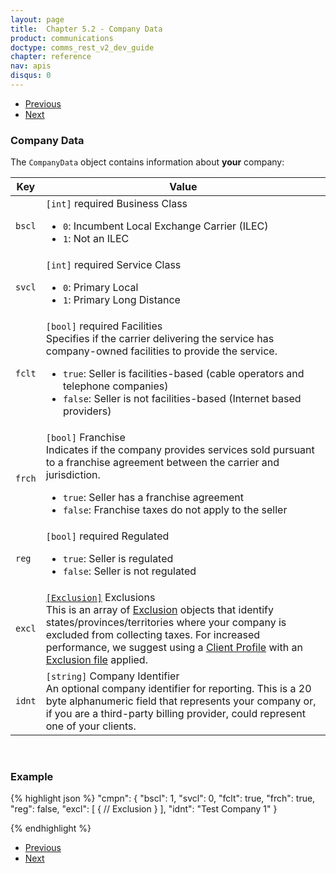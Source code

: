 ```yaml
---
layout: page
title:  Chapter 5.2 - Company Data
product: communications
doctype: comms_rest_v2_dev_guide
chapter: reference
nav: apis
disqus: 0
---
```


<ul class="pager">
  <li class="previous"><a href="/communications/dev-guide_rest_v2/reference/calc-taxes-request/"><i class="glyphicon glyphicon-chevron-left"></i>Previous</a></li>
  <li class="next"><a href="/communications/dev-guide_rest_v2/reference/invoice/">Next<i class="glyphicon glyphicon-chevron-right"></i></a></li>
</ul>

<h3>Company Data</h3>

The <code>CompanyData</code> object contains information about <b>your</b> company:

<div class="mobile-table">
  <table class="styled-table">
    <thead>
      <tr>
        <th>Key</th>
        <th>Value</th>
      </tr>
    </thead>
    <tbody>
      <tr>
        <td><code>bscl</code></td>
        <td><code>[int]</code> <span class="t5">required</span> Business Class
          <ul class="dev-guide-list">
            <li><code>0</code>: Incumbent Local Exchange Carrier (ILEC)</li>
            <li><code>1</code>: Not an ILEC</li>
          </ul>
        </td>
      </tr>
      <tr>
        <td><code>svcl</code></td>
        <td><code>[int]</code> <span class="t5">required</span> Service Class
          <ul class="dev-guide-list">
            <li><code>0</code>: Primary Local</li>
            <li><code>1</code>: Primary Long Distance</li>
          </ul>
        </td>
      </tr>
      <tr>
        <td><code>fclt</code></td>
        <td><code>[bool]</code> <span class="t5">required</span> Facilities
          <br/>
          Specifies if the carrier delivering the service has company-owned facilities to provide the service.
          <ul class="dev-guide-list">
            <li><code>true</code>: Seller is facilities-based (cable operators and telephone companies)</li>
            <li><code>false</code>: Seller is not facilities-based (Internet based providers)</li>
          </ul>
        </td>
      </tr>
      <tr>
        <td><code>frch</code></td>
        <td><code>[bool]</code> Franchise 
          <br/>
          Indicates if the company provides services sold pursuant to a franchise agreement between the carrier and jurisdiction.
          <ul class="dev-guide-list">
            <li><code>true</code>: Seller has a franchise agreement</li>
            <li><code>false</code>: Franchise taxes do not apply to the seller</li>
          </ul>
        </td>
      </tr>
      <tr>
        <td><code>reg</code></td>
        <td><code>[bool]</code> <span class="t5">required</span> Regulated 
          <ul class="dev-guide-list">
            <li><code>true</code>: Seller is regulated</li>
            <li><code>false</code>: Seller is not regulated</li>
          </ul>
        </td>
      </tr>
      <tr>
        <td><code>excl</code></td>
        <td><a class="dev-guide-link" href="/communications/dev-guide_rest_v2/reference/exclusion/"><code>[Exclusion]</code></a> Exclusions 
        <br>
        This is an array of <a class="dev-guide-link" href="/communications/dev-guide_rest_v2/reference/exclusion/">Exclusion</a> objects that identify states/provinces/territories where your company is excluded from collecting taxes.  For increased performance, we suggest using a <a class="dev-guide-link" href="/communications/dev-guide_rest_v2/customizing-transactions/client-profiles/">Client Profile</a> with an <a class="dev-guide-link" href="/communications/dev-guide_rest_v2/customizing-transactions/account-customizations/">Exclusion file</a> applied.
        </td>
      </tr>
      <tr>
        <td><code>idnt</code></td>
        <td><code>[string]</code> Company Identifier 
        <br>
        An optional company identifier for reporting.  This is a 20 byte alphanumeric field that represents your company or, if you are a third-party billing provider, could represent one of your clients.
        </td>
      </tr>
    </tbody>
  </table>
<div>
<br>

<h3>Example</h3>

{% highlight json %}
"cmpn": {
  "bscl": 1,
  "svcl": 0,
  "fclt": true,
  "frch": true,
  "reg": false,
  "excl": [
    {
      // Exclusion
    }
  ],
  "idnt": "Test Company 1"
}

{% endhighlight %}

<ul class="pager">
  <li class="previous"><a href="/communications/dev-guide_rest_v2/reference/calc-taxes-request/"><i class="glyphicon glyphicon-chevron-left"></i>Previous</a></li>
  <li class="next"><a href="/communications/dev-guide_rest_v2/reference/invoice/">Next<i class="glyphicon glyphicon-chevron-right"></i></a></li>
</ul>